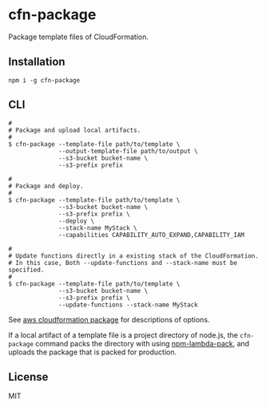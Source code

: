 # cfn-package

Package template files of CloudFormation.

## Installation

```
npm i -g cfn-package
```

## CLI

```
#
# Package and upload local artifacts.
#
$ cfn-package --template-file path/to/template \
              --output-template-file path/to/output \
              --s3-bucket bucket-name \
              --s3-prefix prefix

#
# Package and deploy.
#
$ cfn-package --template-file path/to/template \
              --s3-bucket bucket-name \
              --s3-prefix prefix \
              --deploy \
              --stack-name MyStack \
              --capabilities CAPABILITY_AUTO_EXPAND,CAPABILITY_IAM

#
# Update functions directly in a existing stack of the CloudFormation.
# In this case, Both --update-functions and --stack-name must be specified.
#
$ cfn-package --template-file path/to/template \
              --s3-bucket bucket-name \
              --s3-prefix prefix \
              --update-functions --stack-name MyStack
```

See [aws cloudformation package](https://docs.aws.amazon.com/cli/latest/reference/cloudformation/package.html#options) for descriptions of options.

If a local artifact of a template file is a project directory of node.js, the `cfn-package` command packs the directory with using [npm-lambda-pack](https://github.com/nak2k/node-npm-lambda), and uploads the package that is packed for production.

## License

MIT
